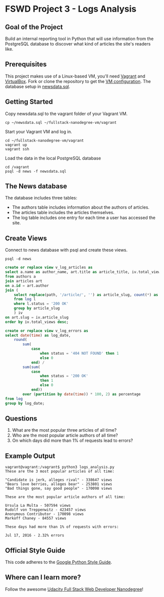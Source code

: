 # FSWD Project 3 - Logs Analysis

## Goal of the Project
Build an internal reporting tool in Python that will use information from the PostgreSQL database to discover what kind of articles the site's readers like.

## Prerequisites
This project makes use of a Linux-based VM, you'll need [Vagrant](https://www.vagrantup.com) and [VirtualBox](https://www.virtualbox.org). Fork or clone the repository to get the [VM configuration](https://github.com/udacity/fullstack-nanodegree-vm).
The database setup in [newsdata.sql](https://d17h27t6h515a5.cloudfront.net/topher/2016/August/57b5f748_newsdata/newsdata.zip).

## Getting Started
Copy newsdata.sql to the vagrant folder of your Vagrant VM.

```Shell
cp ~/newsdata.sql ~/fullstack-nanodegree-vm/vagrant
```

Start your Vagrant VM and log in.

```Shell
cd ~/fullstack-nanodegree-vm/vagrant
vagrant up
vagrant ssh
```

Load the data in the local PostgreSQL database

```Shell
cd /vagrant
psql -d news -f newsdata.sql
```

## The News database
The database includes three tables:
* The authors table includes information about the authors of articles.
* The articles table includes the articles themselves.
* The log table includes one entry for each time a user has accessed the site.

## Create Views

Connect to news database with psql and create these views.

```Shell
psql -d news
````

```SQL
create or replace view v_log_articles as
select a.name as author_name, art.title as article_title, iv.total_views
from authors a
join articles art
on a.id = art.author
join (
	select replace(path, '/article/', '') as article_slug, count(*) as total_views
	from log l
	where l.status = '200 OK'
	group by article_slug
	) iv
on art.slug = iv.article_slug
order by iv.total_views desc;
```

```SQL
create or replace view v_log_errors as
select date(time) as log_date,
	round(
		sum(
			case
				when status = '404 NOT FOUND' then 1
				else 0
			end) /
		sum(sum(
			case
				when status = '200 OK'
				then 1
				else 0
			end))
		over (partition by date(time)) * 100, 2) as percentage
from log
group by log_date;
```

## Questions
1. What are the most popular three articles of all time?
2. Who are the most popular article authors of all time?
3. On which days did more than 1% of requests lead to errors?

## Example Output
```Shell
vagrant@vagrant:/vagrant$ python3 logs_analysis.py
These are the 3 most popular articles of all time:

"Candidate is jerk, alleges rival" - 338647 views
"Bears love berries, alleges bear" - 253801 views
"Bad things gone, say good people" - 170098 views

These are the most popular article authors of all time:

Ursula La Multa - 507594 views
Rudolf von Treppenwitz - 423457 views
Anonymous Contributor - 170098 views
Markoff Chaney - 84557 views

These days had more than 1% of requests with errors:

Jul 17, 2016 - 2.32% errors
```

## Official Style Guide
This code adheres to the [Google Python Style Guide](https://google.github.io/styleguide/pyguide.html).

## Where can I learn more?
Follow the awesome [Udacity Full Stack Web Developer Nanodegree](https://www.udacity.com/course/full-stack-web-developer-nanodegree--nd004)!
